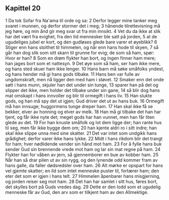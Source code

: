 ## Kapittel 20

1 Da tok Sofar fra Na'ama til orde og sa:
2 Derfor legger mine tanker meg svaret i munnen, og derfor stormer det i meg;
3 hånende tilrettevisning må jeg høre, og min ånd gir meg svar ut fra min innsikt.
4 Vet du da ikke at slik har det vært fra evighet, fra den tid mennesker ble satt på jorden,
5 at de ugudeliges jubel er kort, og den gudløses glede bare varer et øyeblikk?
6 Stiger enn hans stolthet til himmelen, og når enn hans hode til skyen,
7 så går han dog slik som sitt skarn til grunne for evig; de som så ham, spør: Hvor er han?
8 Som en drøm flykter han bort, og ingen finner ham mere; han jages bort som et nattesyn.
9 Det øye som så ham, ser ham ikke mere, og hans sted skuer ham ikke lenger.
10 Hans barn må søke småfolks yndest, og hans hender må gi hans gods tilbake.
11 Hans ben var fulle av ungdomskraft, men nå ligger den med ham i støvet.
12 Smaker enn det onde søtt i hans munn, skjuler han det under sin tunge,
13 sparer han på det og slipper det ikke, men holder det tilbake under sin gane,
14 så blir dog hans mat omskapt i hans innvoller og blir til ormegift i hans liv.
15 Han slukte gods, og han må spy det ut igjen; Gud driver det ut av hans buk.
16 Ormegift må han innsuge; huggormens tunge dreper ham.
17 Han skal ikke få se bekker, elver av honning og elver av melk.
18 Han må gi tilbake det han har tjent, og får ikke nyte det; meget gods har han vunnet, men han får liten glede av det.
19 For han knuste småfolk og lot dem ligge der; han rante hus til seg, men får ikke bygge dem om;
20 han kjente aldri ro i sitt indre; han skal ikke slippe unna med sine skatter.
21 Det var intet som undgikk hans grådighet; derfor varer ikke hans lykke.
22 Midt i hans rikdom blir det trangt for ham; hver nødlidende vender sin hånd mot ham.
23 For å fylle hans buk sender Gud sin brennende vrede mot ham og lar sin mat regne på ham.
24 Flykter han for våben av jern, så gjennemborer en bue av kobber ham.
25 Når han så drar pilen ut av sin rygg, og den lynende odd kommer fram av hans galle, da faller dødsredsler over ham.
26 Alt mørke er opspart for hans vel gjemte skatter; en ild som intet menneske puster til, fortærer ham; den eter det som er igjen i hans telt.
27 Himmelen åpenbarer hans misgjerning, og jorden reiser seg mot ham.
28 Det han har samlet i sitt hus, føres bort, det skylles bort på Guds vredes dag.
29 Dette er den lodd som et ugudelig menneske får av Gud, den arv som er tilkjent ham av den Allmektige.

